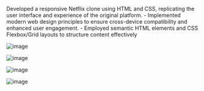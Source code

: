  Developed a responsive Netflix clone using HTML and CSS, replicating the user interface and experience 
of the original platform. - Implemented modern web design principles to ensure cross-device compatibility
and enhanced user engagement. - Employed semantic HTML elements and CSS Flexbox/Grid layouts to structure
content effectively  


![image](https://github.com/user-attachments/assets/c2c90144-f457-42de-b54f-95784c1ea2d3)

![image](https://github.com/user-attachments/assets/ab5bdba0-84bb-41b2-bf88-dfaab23812c3)

![image](https://github.com/user-attachments/assets/035eb01b-f233-4020-b055-58a498a66d4b)

![image](https://github.com/user-attachments/assets/8bed8ce6-c7c0-4738-9438-ffad6a2511f3)



